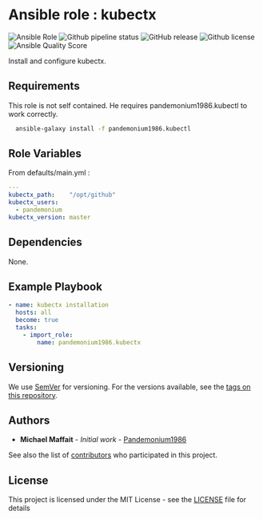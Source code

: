 # Ansible role : kubectx

![Ansible Role](https://img.shields.io/ansible/role/50928?logo=ansible)
![Github pipeline status](https://github.com/Pandemonium1986/ansible-role-kubectx/workflows/Molecule:%20Github%20actions%20pipeline/badge.svg)
![GitHub release](https://img.shields.io/github/release/Pandemonium1986/ansible-role-kubectx.svg?logo=github)
![Github license](https://img.shields.io/github/license/Pandemonium1986/ansible-role-kubectx.svg?logo=github)
![Ansible Quality Score](https://img.shields.io/ansible/quality/50928?logo=ansible)

Install and configure kubectx.

## Requirements

This role is not self contained. He requires pandemonium1986.kubectl to work correctly.

```sh
  ansible-galaxy install -f pandemonium1986.kubectl
```

## Role Variables

From defaults/main.yml :

```yaml
---
kubectx_path:    "/opt/github"
kubectx_users:
  - pandemonium
kubectx_version: master
```

## Dependencies

None.

## Example Playbook

```yaml
- name: kubectx installation
  hosts: all
  become: true
  tasks:
    - import_role:
        name: pandemonium1986.kubectx
```

## Versioning

We use [SemVer](http://semver.org/) for versioning. For the versions available, see the [tags on this repository](https://github.com/Pandemonium1986/ansible-role-kubectx/tags).

## Authors

-   **Michael Maffait** - _Initial work_ - [Pandemonium1986](https://github.com/Pandemonium1986)

See also the list of [contributors](https://github.com/your/project/contributors) who participated in this project.

## License

This project is licensed under the MIT License - see the [LICENSE](./LICENSE) file for details
